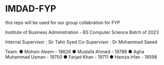 # IMDAD-FYP
this repo will be used for our group collabration for FYP

Institute of Business Administration - BS Computer Science Batch of 2023

Internal Supervisor : Sir Tahir Syed
Co-Supervisor : Dr Muhammad Saeed

Team:
● Mohsin Aleem - 18626
● Mustafa Ahmed - 19786
● Agha Muhammad Usman - 19750
● Farjad Khan - 19711
● Hamza Irfan - 18598
